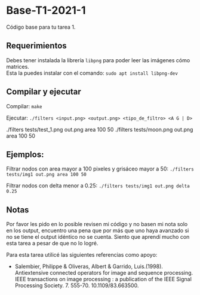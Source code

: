 # Base-T1-2021-1
Código base para tu tarea 1.

## Requerimientos
Debes tener instalada la librería `libpng` para poder leer las imágenes cómo matrices.  
Esta la puedes instalar con el comando:
```sudo apt install libpng-dev```

## Compilar y ejecutar
Compilar:
```make```

Ejecutar:
```./filters <input.png> <output.png> <tipo_de_filtro> <A G | D>```

./filters tests/test_1.png out.png area 100 50
./filters tests/moon.png out.png area 100 50


## Ejemplos:
Filtrar nodos con area mayor a 100 pixeles y grisáceo mayor a 50:
```./filters tests/img1 out.png area 100 50```

Filtrar nodos con delta menor a 0.25:
```./filters tests/img1 out.png delta 0.25```


## Notas

Por favor les pido en lo posible revisen mi código y no basen mi nota solo en los output, encuentro una pena que por más que uno haya avanzado si no se tiene el output idéntico no se cuenta. Siento que aprendí mucho con esta tarea a pesar de que no lo logré.

Para esta tarea utilicé las siguientes referencias como apoyo:

* Salembier, Philippe & Oliveras, Albert & Garrido, Luis.(1998). Antiextensive connected operators for image and sequence processing. IEEE transactions on image processing : a publication of the IEEE Signal Processing Society. 7. 555-70. 10.1109/83.663500. 